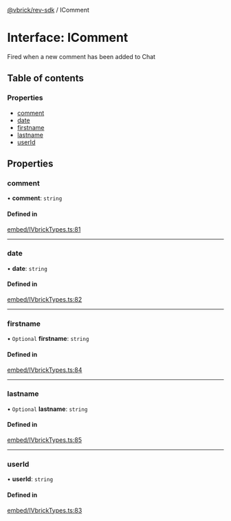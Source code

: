 [@vbrick/rev-sdk](../README.md) / IComment

# Interface: IComment

Fired when a new comment has been added to Chat

## Table of contents

### Properties

- [comment](IComment.md#comment)
- [date](IComment.md#date)
- [firstname](IComment.md#firstname)
- [lastname](IComment.md#lastname)
- [userId](IComment.md#userid)

## Properties

### comment

• **comment**: `string`

#### Defined in

[embed/IVbrickTypes.ts:81](https://github.com/vbrick/rev-sdk-js/blob/3af4ced/src/embed/IVbrickTypes.ts#L81)

___

### date

• **date**: `string`

#### Defined in

[embed/IVbrickTypes.ts:82](https://github.com/vbrick/rev-sdk-js/blob/3af4ced/src/embed/IVbrickTypes.ts#L82)

___

### firstname

• `Optional` **firstname**: `string`

#### Defined in

[embed/IVbrickTypes.ts:84](https://github.com/vbrick/rev-sdk-js/blob/3af4ced/src/embed/IVbrickTypes.ts#L84)

___

### lastname

• `Optional` **lastname**: `string`

#### Defined in

[embed/IVbrickTypes.ts:85](https://github.com/vbrick/rev-sdk-js/blob/3af4ced/src/embed/IVbrickTypes.ts#L85)

___

### userId

• **userId**: `string`

#### Defined in

[embed/IVbrickTypes.ts:83](https://github.com/vbrick/rev-sdk-js/blob/3af4ced/src/embed/IVbrickTypes.ts#L83)
